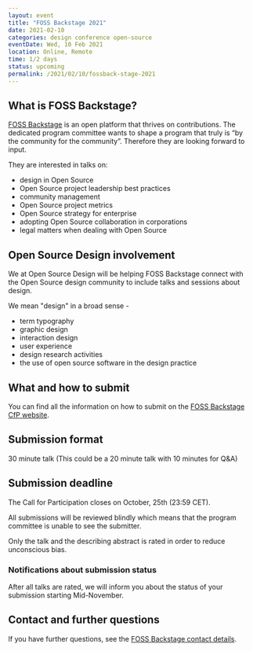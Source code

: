 ```yaml
---
layout: event
title: "FOSS Backstage 2021"
date: 2021-02-10
categories: design conference open-source
eventDate: Wed, 10 Feb 2021
location: Online, Remote
time: 1/2 days
status: upcoming
permalink: /2021/02/10/fossback-stage-2021
---
```


## What is FOSS Backstage?

[FOSS Backstage](https://foss-backstage.de) is an open platform that thrives on contributions. The dedicated program committee wants to shape a program that truly is “by the community for the community”. Therefore they are looking forward to input.

They are interested in talks on:
- design in Open Source
- Open Source project leadership best practices
- community management
- Open Source project metrics
- Open Source strategy for enterprise
- adopting Open Source collaboration in corporations
- legal matters when dealing with Open Source

## Open Source Design involvement

We at Open Source Design will be helping FOSS Backstage connect with the Open Source design community to include talks and sessions about design.

We mean "design" in a broad sense -

- term typography
- graphic design
- interaction design
- user experience
- design research activities
- the use of open source software in the design practice

## What and how to submit

You can find all the information on how to submit on the [FOSS Backstage CfP website](https://foss-backstage.de/call-participation).

## Submission format

30 minute talk (This could be a 20 minute talk with 10 minutes for Q&A)

## Submission deadline

The Call for Participation closes on October, 25th (23:59 CET).

All submissions will be reviewed blindly which means that the program committee is unable to see the submitter.

Only the talk and the describing abstract is rated in order to reduce unconscious bias.

### Notifications about submission status

After all talks are rated, we will inform you about the status of your submission starting Mid-November.

## Contact and further questions

If you have further questions, see the [FOSS Backstage contact details](https://foss-backstage.de/contact).
